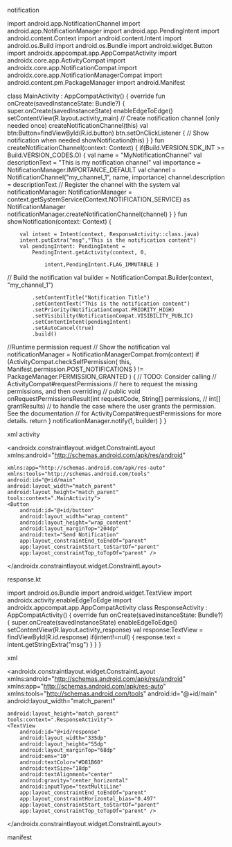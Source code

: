 notification

import android.app.NotificationChannel
import android.app.NotificationManager
import android.app.PendingIntent
import android.content.Context
import android.content.Intent
import android.os.Build
import android.os.Bundle
import android.widget.Button
import androidx.appcompat.app.AppCompatActivity
import androidx.core.app.ActivityCompat
import androidx.core.app.NotificationCompat
import androidx.core.app.NotificationManagerCompat
import android.content.pm.PackageManager
import android.Manifest

class MainActivity : AppCompatActivity() {
    override fun onCreate(savedInstanceState: Bundle?) {
        super.onCreate(savedInstanceState)
        enableEdgeToEdge()
        setContentView(R.layout.activity_main)
// Create notification channel (only needed once)
        createNotificationChannel(this)
        val btn:Button=findViewById(R.id.button)
        btn.setOnClickListener {
// Show notification when needed
            showNotification(this)
        }
    }
    fun createNotificationChannel(context: Context) {
        if(Build.VERSION.SDK_INT >= Build.VERSION_CODES.O) {
            val name = "MyNotificationChannel"
            val descriptionText = "This is my notification channel"
            val importance = NotificationManager.IMPORTANCE_DEFAULT
            val channel = NotificationChannel("my_channel_1", name, importance)
            channel.description = descriptionText
// Register the channel with the system
            val notificationManager: NotificationManager =
                context.getSystemService(Context.NOTIFICATION_SERVICE) as
                        NotificationManager
            notificationManager.createNotificationChannel(channel)
        }
    }
    fun showNotification(context: Context) {

        val intent = Intent(context, ResponseActivity::class.java)
        intent.putExtra("msg","This is the notification content")
        val pendingIntent: PendingIntent =
            PendingIntent.getActivity(context, 0,

                intent,PendingIntent.FLAG_IMMUTABLE )
// Build the notification
        val builder = NotificationCompat.Builder(context,
            "my_channel_1")

            .setContentTitle("Notification Title")
            .setContentText("This is the notification content")
            .setPriority(NotificationCompat.PRIORITY_HIGH)
            .setVisibility(NotificationCompat.VISIBILITY_PUBLIC)
            .setContentIntent(pendingIntent)
            .setAutoCancel(true)
            .build()
//Runtime permission request
// Show the notification
        val notificationManager =
            NotificationManagerCompat.from(context)
        if (ActivityCompat.checkSelfPermission(
                this,
                Manifest.permission.POST_NOTIFICATIONS
            ) != PackageManager.PERMISSION_GRANTED
        ) {
            // TODO: Consider calling
            //    ActivityCompat#requestPermissions
            // here to request the missing permissions, and then overriding
            //   public void onRequestPermissionsResult(int requestCode, String[] permissions,
            //                                          int[] grantResults)
            // to handle the case where the user grants the permission. See the documentation
            // for ActivityCompat#requestPermissions for more details.
            return
        }
        notificationManager.notify(1, builder)
    }
}


xml activity
<?xml version="1.0" encoding="utf-8"?>
<androidx.constraintlayout.widget.ConstraintLayout
    xmlns:android="http://schemas.android.com/apk/res/android"

    xmlns:app="http://schemas.android.com/apk/res-auto"
    xmlns:tools="http://schemas.android.com/tools"
    android:id="@+id/main"
    android:layout_width="match_parent"
    android:layout_height="match_parent"
    tools:context=".MainActivity">
    <Button
        android:id="@+id/button"
        android:layout_width="wrap_content"
        android:layout_height="wrap_content"
        android:layout_marginTop="204dp"
        android:text="Send Notification"
        app:layout_constraintEnd_toEndOf="parent"
        app:layout_constraintStart_toStartOf="parent"
        app:layout_constraintTop_toTopOf="parent" />
</androidx.constraintlayout.widget.ConstraintLayout>

response.kt

import android.os.Bundle
import android.widget.TextView
import androidx.activity.enableEdgeToEdge
import androidx.appcompat.app.AppCompatActivity
class ResponseActivity : AppCompatActivity() {
    override fun onCreate(savedInstanceState: Bundle?) {
        super.onCreate(savedInstanceState)
        enableEdgeToEdge()
        setContentView(R.layout.activity_response)
        val response:TextView = findViewById(R.id.response)
        if(intent!=null) {
            response.text = intent.getStringExtra("msg")
        }
    }
}

xml
<?xml version="1.0" encoding="utf-8"?>
<androidx.constraintlayout.widget.ConstraintLayout
    xmlns:android="http://schemas.android.com/apk/res/android"
    xmlns:app="http://schemas.android.com/apk/res-auto"
    xmlns:tools="http://schemas.android.com/tools"
    android:id="@+id/main"
    android:layout_width="match_parent"

    android:layout_height="match_parent"
    tools:context=".ResponseActivity">
    <TextView
        android:id="@+id/response"
        android:layout_width="335dp"
        android:layout_height="55dp"
        android:layout_marginTop="68dp"
        android:ems="10"
        android:textColor="#D81B60"
        android:textSize="18dp"
        android:textAlignment="center"
        android:gravity="center_horizontal"
        android:inputType="textMultiLine"
        app:layout_constraintEnd_toEndOf="parent"
        app:layout_constraintHorizontal_bias="0.497"
        app:layout_constraintStart_toStartOf="parent"
        app:layout_constraintTop_toTopOf="parent" />
</androidx.constraintlayout.widget.ConstraintLayout>

manifest
<uses-permission android:name="android.permission.POST_NOTIFICATIONS" />